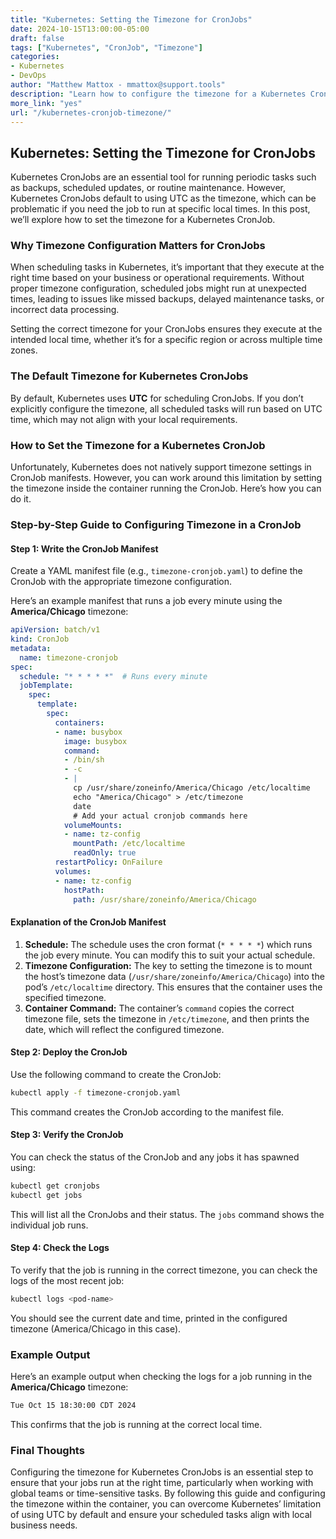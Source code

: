 ```yaml
---
title: "Kubernetes: Setting the Timezone for CronJobs"
date: 2024-10-15T13:00:00-05:00
draft: false
tags: ["Kubernetes", "CronJob", "Timezone"]
categories:
- Kubernetes
- DevOps
author: "Matthew Mattox - mmattox@support.tools"
description: "Learn how to configure the timezone for a Kubernetes CronJob to ensure it runs at the correct local time."
more_link: "yes"
url: "/kubernetes-cronjob-timezone/"
---
```


## Kubernetes: Setting the Timezone for CronJobs

Kubernetes CronJobs are an essential tool for running periodic tasks such as backups, scheduled updates, or routine maintenance. However, Kubernetes CronJobs default to using UTC as the timezone, which can be problematic if you need the job to run at specific local times. In this post, we’ll explore how to set the timezone for a Kubernetes CronJob.

<!--more-->

### Why Timezone Configuration Matters for CronJobs

When scheduling tasks in Kubernetes, it’s important that they execute at the right time based on your business or operational requirements. Without proper timezone configuration, scheduled jobs might run at unexpected times, leading to issues like missed backups, delayed maintenance tasks, or incorrect data processing.

Setting the correct timezone for your CronJobs ensures they execute at the intended local time, whether it’s for a specific region or across multiple time zones.

### The Default Timezone for Kubernetes CronJobs

By default, Kubernetes uses **UTC** for scheduling CronJobs. If you don’t explicitly configure the timezone, all scheduled tasks will run based on UTC time, which may not align with your local requirements.

### How to Set the Timezone for a Kubernetes CronJob

Unfortunately, Kubernetes does not natively support timezone settings in CronJob manifests. However, you can work around this limitation by setting the timezone inside the container running the CronJob. Here’s how you can do it.

### Step-by-Step Guide to Configuring Timezone in a CronJob

#### Step 1: Write the CronJob Manifest

Create a YAML manifest file (e.g., `timezone-cronjob.yaml`) to define the CronJob with the appropriate timezone configuration.

Here’s an example manifest that runs a job every minute using the **America/Chicago** timezone:

```yaml
apiVersion: batch/v1
kind: CronJob
metadata:
  name: timezone-cronjob
spec:
  schedule: "* * * * *"  # Runs every minute
  jobTemplate:
    spec:
      template:
        spec:
          containers:
          - name: busybox
            image: busybox
            command:
            - /bin/sh
            - -c
            - |
              cp /usr/share/zoneinfo/America/Chicago /etc/localtime
              echo "America/Chicago" > /etc/timezone
              date
              # Add your actual cronjob commands here
            volumeMounts:
            - name: tz-config
              mountPath: /etc/localtime
              readOnly: true
          restartPolicy: OnFailure
          volumes:
          - name: tz-config
            hostPath:
              path: /usr/share/zoneinfo/America/Chicago
```

#### Explanation of the CronJob Manifest

1. **Schedule:** The schedule uses the cron format (`* * * * *`) which runs the job every minute. You can modify this to suit your actual schedule.
2. **Timezone Configuration:** The key to setting the timezone is to mount the host’s timezone data (`/usr/share/zoneinfo/America/Chicago`) into the pod’s `/etc/localtime` directory. This ensures that the container uses the specified timezone.
3. **Container Command:** The container’s `command` copies the correct timezone file, sets the timezone in `/etc/timezone`, and then prints the date, which will reflect the configured timezone.

#### Step 2: Deploy the CronJob

Use the following command to create the CronJob:

```bash
kubectl apply -f timezone-cronjob.yaml
```

This command creates the CronJob according to the manifest file.

#### Step 3: Verify the CronJob

You can check the status of the CronJob and any jobs it has spawned using:

```bash
kubectl get cronjobs
kubectl get jobs
```

This will list all the CronJobs and their status. The `jobs` command shows the individual job runs.

#### Step 4: Check the Logs

To verify that the job is running in the correct timezone, you can check the logs of the most recent job:

```bash
kubectl logs <pod-name>
```

You should see the current date and time, printed in the configured timezone (America/Chicago in this case).

### Example Output

Here’s an example output when checking the logs for a job running in the **America/Chicago** timezone:

```bash
Tue Oct 15 18:30:00 CDT 2024
```

This confirms that the job is running at the correct local time.

### Final Thoughts

Configuring the timezone for Kubernetes CronJobs is an essential step to ensure that your jobs run at the right time, particularly when working with global teams or time-sensitive tasks. By following this guide and configuring the timezone within the container, you can overcome Kubernetes’ limitation of using UTC by default and ensure your scheduled tasks align with local business needs.
